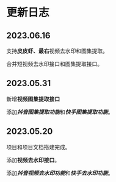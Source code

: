 # 更新日志

## 2023.06.16

支持**皮皮虾、最右**视频去水印和图集提取。

合并短视频去水印接口和图集提取接口。

## 2023.05.31

新增**视频图集提取接口**

添加***抖音图集提取功能***和***快手图集提取功能***。

## 2023.05.20

项目和项目文档搭建完成。

添加**视频去水印接口**。

添加***抖音视频去水印功能***和***快手去水印功能***。
